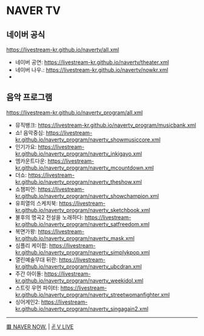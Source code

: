 # NAVER TV

## 네이버 공식
https://livestream-kr.github.io/navertv/all.xml
- 네이버 공연: https://livestream-kr.github.io/navertv/theater.xml
- 네이버 나우.: https://livestream-kr.github.io/navertv/nowkr.xml
- 
## 음악 프로그램
https://livestream-kr.github.io/navertv_program/all.xml
- 뮤직뱅크: https://livestream-kr.github.io/navertv_program/musicbank.xml
- 쇼! 음악중심: https://livestream-kr.github.io/navertv_program/navertv_showmusiccore.xml
- 인기가요: https://livestream-kr.github.io/navertv_program/navertv_inkigayo.xml
- 엠카운트다운: https://livestream-kr.github.io/navertv_program/navertv_mcountdown.xml
- 더쇼: https://livestream-kr.github.io/navertv_program/navertv_theshow.xml
- 쇼챔피언: https://livestream-kr.github.io/navertv_program/navertv_showchampion.xml
- 유희열의 스케치북: https://livestream-kr.github.io/navertv_program/navertv_sketchbook.xml
- 불후의 명곡2 전설을 노래하다: https://livestream-kr.github.io/navertv_program/navertv_satfreedom.xml
- 복면가왕: https://livestream-kr.github.io/navertv_program/navertv_mask.xml
- 심플리 케이팝: https://livestream-kr.github.io/navertv_program/navertv_simplykpop.xml
- 열린예술무대 뒤란: https://livestream-kr.github.io/navertv_program/navertv_ubcdran.xml
- 주간 아이돌: https://livestream-kr.github.io/navertv_program/navertv_weekidol.xml
- 스트릿 우먼 파이터: https://livestream-kr.github.io/navertv_program/navertv_streetwomanfighter.xml
- 싱어게인2: https://livestream-kr.github.io/navertv_program/navertv_singagain2.xml

---

[🟥 NAVER NOW.](https://github.com/LIVESTREAM-KR/navernow) | [✌ V LIVE](https://github.com/LIVESTREAM-KR/vlive)
